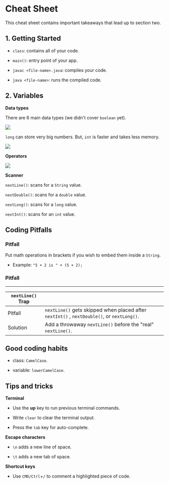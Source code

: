 # Cheat Sheet

This cheat sheet contains important takeaways that lead up to section two.

## **1\. Getting Started**

-   `class`: contains all of your code.

-   `main()`: entry point of your app.

-   `javac <file-name>.java`: compiles your code.

-   `java <file-name>`: runs the compiled code.

## **2\. Variables**

**Data types**

There are 6 main data types (we didn't cover `boolean` yet).

![](https://firebasestorage.googleapis.com/v0/b/learnthepart-75aed.appspot.com/o/images%2F3d09e5e0-aeb9-43f0-83c2-fc2ba5ed2240?alt=media&token=44e844e4-103f-4450-a9d5-fc4cc8a53115)

`long` can store very big numbers. But, `int` is faster and takes less memory.

![](https://firebasestorage.googleapis.com/v0/b/learnthepart-75aed.appspot.com/o/images%2F1b8ba9d5-fe44-43a0-9cab-8a22ead4b1c3?alt=media&token=56913d7b-7da1-44d5-b556-6f1608b50caa)

**Operators**

![](https://firebasestorage.googleapis.com/v0/b/learnthepart-75aed.appspot.com/o/images%2F458bd2ef-637d-41e2-939f-cdb337a639ba?alt=media&token=e69232c6-f840-4a58-83c6-96acd6436aab)

**Scanner**

`nextLine()`: scans for a `String` value.

`nextDouble()`: scans for a `double` value.

`nextLong()`: scans for a `long` value.

`nextInt()`: scans for an `int` value.

## Coding Pitfalls

### Pitfall
Put math operations in brackets if you wish to embed them inside a `String`.

-   Example: `"5 + 2 is " + (5 + 2);`

### Pitfall
----
|`nextLine()` Trap | |
| --- | --- |
| Pitfall  | `nextLine()` gets skipped when placed after `nextInt()` , `nextDouble()`, or `nextLong()`. 
| Solution  |Add a throwaway `nextLine()` before the "real" `nextLine()`.



## Good coding habits

-   class: `CamelCase`.

-   variable: `lowerCamelCase`.

## Tips and tricks

**Terminal**

-   Use the **up** key to run previous terminal commands.

-   Write `clear` to clear the terminal output.

-   Press the `tab` key for auto-complete.

**Escape characters**

-   `\n` adds a new line of space.

-   `\t` adds a new tab of space.

**Shortcut keys**

-   Use `CMD/Ctrl`+`/` to comment a highlighted piece of code.
